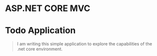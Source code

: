 ASP.NET CORE MVC
====

# Todo Application
> I am writing this simple application to explore the capabilities of the .net core environment.
